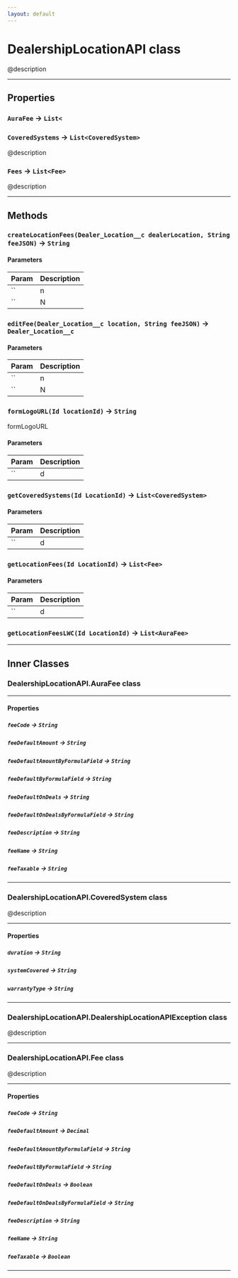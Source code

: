 ```yaml
---
layout: default
---
```

# DealershipLocationAPI class

@description

---
## Properties

### `AuraFee` → `List<`

### `CoveredSystems` → `List<CoveredSystem>`

@description

### `Fees` → `List<Fee>`

@description

---
## Methods
### `createLocationFees(Dealer_Location__c dealerLocation, String feeJSON)` → `String`
#### Parameters
|Param|Description|
|-----|-----------|
|`` | n |
|`` | N |

### `editFee(Dealer_Location__c location, String feeJSON)` → `Dealer_Location__c`
#### Parameters
|Param|Description|
|-----|-----------|
|`` | n |
|`` | N |

### `formLogoURL(Id locationId)` → `String`

 formLogoURL

#### Parameters
|Param|Description|
|-----|-----------|
|`` | d |

### `getCoveredSystems(Id LocationId)` → `List<CoveredSystem>`
#### Parameters
|Param|Description|
|-----|-----------|
|`` | d |

### `getLocationFees(Id LocationId)` → `List<Fee>`
#### Parameters
|Param|Description|
|-----|-----------|
|`` | d |

### `getLocationFeesLWC(Id LocationId)` → `List<AuraFee>`
---
## Inner Classes

### DealershipLocationAPI.AuraFee class
---
#### Properties

##### `feeCode` → `String`

##### `feeDefaultAmount` → `String`

##### `feeDefaultAmountByFormulaField` → `String`

##### `feeDefaultByFormulaField` → `String`

##### `feeDefaultOnDeals` → `String`

##### `feeDefaultOnDealsByFormulaField` → `String`

##### `feeDescription` → `String`

##### `feeName` → `String`

##### `feeTaxable` → `String`

---
### DealershipLocationAPI.CoveredSystem class

@description

---
#### Properties

##### `duration` → `String`

##### `systemCovered` → `String`

##### `warrantyType` → `String`

---
### DealershipLocationAPI.DealershipLocationAPIException class

@description

---
### DealershipLocationAPI.Fee class

@description

---
#### Properties

##### `feeCode` → `String`

##### `feeDefaultAmount` → `Decimal`

##### `feeDefaultAmountByFormulaField` → `String`

##### `feeDefaultByFormulaField` → `String`

##### `feeDefaultOnDeals` → `Boolean`

##### `feeDefaultOnDealsByFormulaField` → `String`

##### `feeDescription` → `String`

##### `feeName` → `String`

##### `feeTaxable` → `Boolean`

---
